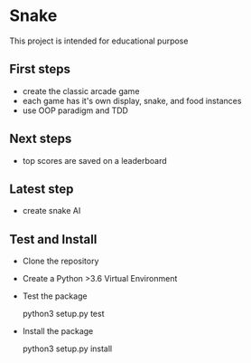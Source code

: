 # Snake

This project is intended for educational purpose

## First steps

- create the classic arcade game
- each game has it's own display, snake, and food instances
- use OOP paradigm and TDD

## Next steps
- top scores are saved on a leaderboard

## Latest step
- create snake AI

## Test and Install
- Clone the repository

- Create a Python >3.6 Virtual Environment

- Test the package
    
    python3 setup.py test
    
- Install the package

    python3 setup.py install
